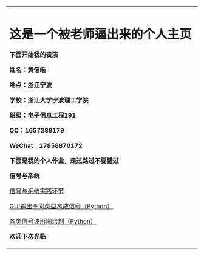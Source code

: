 
<table border="0">
  <tr>
    <td width="75%">
      <h1>这是一个被老师逼出来的个人主页</h1>
      <p><b>下面开始我的表演</b></p>
      <p><b>姓名：黄信皓</b></p>
      <p><b>地点：浙江宁波</b></p>
      <p><b>学校：浙江大学宁波理工学院</b></p>
      <p><b>班级：电子信息工程191</b></p>
      <p><b>QQ：1657288179</b></p>
      <p><b>WeChat：17858870172</b></p>
      <p><b>下面是我的个人作业，走过路过不要错过</b></p>
      <p><b>信号与系统</b></p>
      <p1><a href="https://github.com/Huang-0523/Huang-0523.github.io">信号与系统实践环节</a></p>
      <p1><a href="https://github.com/Huang-0523/Huang-0523.github.io/blob/main/GUI%E5%AE%9E%E7%8E%B0%E7%A6%BB%E6%95%A3%E4%BF%A1%E5%8F%B7.py">GUI输出不同类型离散信号（Python）</a></p>
      <p1><a href="https://github.com/Huang-0523/Huang-0523.github.io/blob/main/%E5%90%84%E4%BF%A1%E5%8F%B7%E6%B3%A2%E5%BD%A2%E5%9B%BE%E7%BB%98%E5%88%B6.py">各类信号波形图绘制（Python）</a></p>
      <p><b>欢迎下次光临</b></p>

